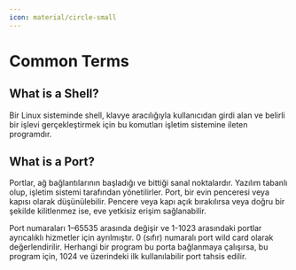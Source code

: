 ```yaml
---
icon: material/circle-small
---
```


# Common Terms

## What is a Shell?

Bir Linux sisteminde shell, klavye aracılığıyla kullanıcıdan girdi alan ve belirli bir işlevi gerçekleştirmek için bu komutları işletim sistemine ileten programdır.

## What is a Port?

Portlar, ağ bağlantılarının başladığı ve bittiği sanal noktalardır. Yazılım tabanlı olup, işletim sistemi tarafından yönetilirler. Port, bir evin penceresi veya kapısı olarak düşünülebilir. Pencere veya kapı açık bırakılırsa veya doğru bir şekilde kilitlenmez ise, eve yetkisiz erişim sağlanabilir.

Port numaraları 1–65535 arasında değişir ve 1-1023 arasındaki portlar ayrıcalıklı hizmetler için ayrılmıştır. 0 (sıfır) numaralı port wild card olarak değerlendirilir. Herhangi bir program bu porta bağlanmaya çalışırsa, bu program için, 1024 ve üzerindeki ilk kullanılabilir port tahsis edilir.
